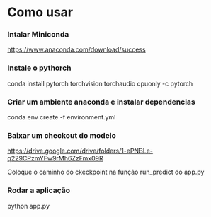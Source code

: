 # Como usar

### Intalar Miniconda

https://www.anaconda.com/download/success

### Instale o pythorch

conda install pytorch torchvision torchaudio cpuonly -c pytorch

### Criar um ambiente anaconda e instalar dependencias

conda env create -f environment.yml

### Baixar um checkout do modelo

https://drive.google.com/drive/folders/1-ePNBLe-q229CPzmYFw9rMh6ZzFmx09R

Coloque o caminho do ckeckpoint na função run_predict do app.py

### Rodar a aplicação

python app.py
